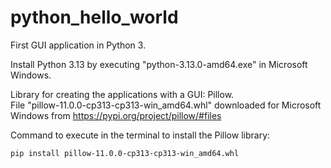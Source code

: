 # python_hello_world
First GUI application in Python 3.  
  
Install Python 3.13 by executing "python-3.13.0-amd64.exe" in Microsoft Windows.  
  
Library for creating the applications with a GUI: Pillow.  
File "pillow-11.0.0-cp313-cp313-win_amd64.whl" downloaded for Microsoft Windows from
https://pypi.org/project/pillow/#files  
  
Command to execute in the terminal to install the Pillow library:
```
pip install pillow-11.0.0-cp313-cp313-win_amd64.whl
```